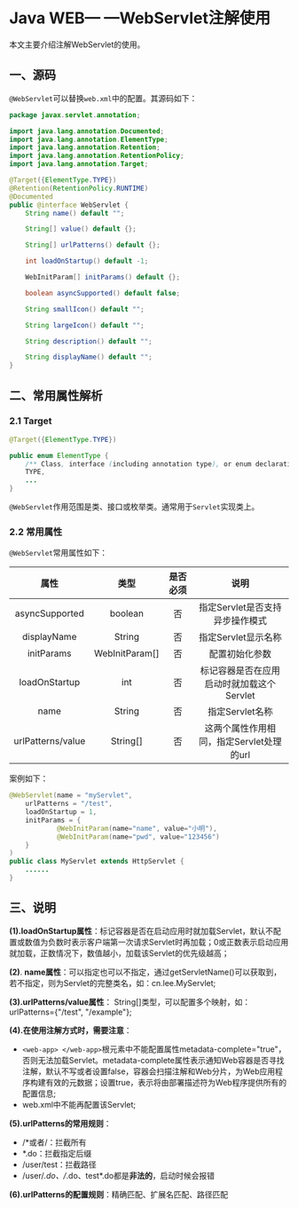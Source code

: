 # Java WEB— —WebServlet注解使用

本文主要介绍注解WebServlet的使用。


## 一、源码

`@WebServlet`可以替换`web.xml`中的配置。其源码如下：

```java
package javax.servlet.annotation;

import java.lang.annotation.Documented;
import java.lang.annotation.ElementType;
import java.lang.annotation.Retention;
import java.lang.annotation.RetentionPolicy;
import java.lang.annotation.Target;

@Target({ElementType.TYPE})
@Retention(RetentionPolicy.RUNTIME)
@Documented
public @interface WebServlet {
    String name() default "";

    String[] value() default {};

    String[] urlPatterns() default {};

    int loadOnStartup() default -1;

    WebInitParam[] initParams() default {};

    boolean asyncSupported() default false;

    String smallIcon() default "";

    String largeIcon() default "";

    String description() default "";

    String displayName() default "";
}

```



## 二、常用属性解析

### 2.1 Target

```java
@Target({ElementType.TYPE})

public enum ElementType {
    /** Class, interface (including annotation type), or enum declaration */
    TYPE,
    ...
}
```

`@WebServlet`作用范围是类、接口或枚举类。通常用于`Servlet`实现类上。



### 2.2 常用属性

`@WebServlet`常用属性如下：

|       属性        |      类型      | 是否必须 |                   说明                    |
| :---------------: | :------------: | :------: | :---------------------------------------: |
|  asyncSupported   |    boolean     |    否    |      指定Servlet是否支持异步操作模式      |
|    displayName    |     String     |    否    |            指定Servlet显示名称            |
|    initParams     | WebInitParam[] |    否    |              配置初始化参数               |
|   loadOnStartup   |      int       |    否    | 标记容器是否在应用启动时就加载这个Servlet |
|       name        |     String     |    否    |              指定Servlet名称              |
| urlPatterns/value |    String[]    |    否    | 这两个属性作用相同，指定Servlet处理的url  |

案例如下：

```java
@WebServlet(name = "myServlet", 
	urlPatterns = "/test", 
	loadOnStartup = 1,  
	initParams = {
			@WebInitParam(name="name", value="小明"), 
			@WebInitParam(name="pwd", value="123456")
	}
)
public class MyServlet extends HttpServlet {
	......
}
```



## 三、说明

**(1).loadOnStartup属性**：标记容器是否在启动应用时就加载Servlet，默认不配置或数值为负数时表示客户端第一次请求Servlet时再加载；0或正数表示启动应用就加载，正数情况下，数值越小，加载该Servlet的优先级越高；

**(2)**. **name属性**：可以指定也可以不指定，通过getServletName()可以获取到，若不指定，则为Servlet的完整类名，如：cn.lee.MyServlet;

**(3).urlPatterns/value属性**： String[]类型，可以配置多个映射，如：urlPatterns={"/test", "/example"};

**(4).在使用注解方式时，需要注意**：

- `<web-app> </web-app>`根元素中不能配置属性metadata-complete="true"，否则无法加载Servlet。metadata-complete属性表示通知Web容器是否寻找注解，默认不写或者设置false，容器会扫描注解和Web分片，为Web应用程序构建有效的元数据；设置true，表示将由部署描述符为Web程序提供所有的配置信息;
- web.xml中不能再配置该Servlet;

**(5).urlPatterns的常用规则**：

- /*或者/：拦截所有
- *.do：拦截指定后缀
- /user/test：拦截路径
- /user/*.do、/*.do、test*.do都是**非法的**，启动时候会报错

**(6).urlPatterns的配置规则**：精确匹配、扩展名匹配、路径匹配